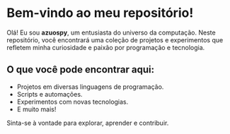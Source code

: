 # Bem-vindo ao meu repositório!

Olá! Eu sou **azuospy**, um entusiasta do universo da computação. Neste repositório, você encontrará uma coleção de projetos e experimentos que refletem minha curiosidade e paixão por programação e tecnologia.

## O que você pode encontrar aqui:
- Projetos em diversas linguagens de programação.
- Scripts e automações.
- Experimentos com novas tecnologias.
- E muito mais!

Sinta-se à vontade para explorar, aprender e contribuir.
